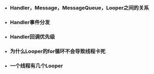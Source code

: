 - ### Handler，Message，MessageQueue，Looper之间的关系

- ### Handler事件分发

- ### Handler回调优先级

- ### 为什么Looper的for循环不会导致线程卡死

- ### 一个线程有几个Looper